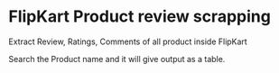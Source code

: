 # FlipKart Product review scrapping 
Extract Review, Ratings, Comments of all product inside FlipKart

Search the Product name and it will give output as a table.
